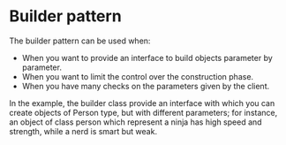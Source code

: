 # Builder pattern

The builder pattern can be used when:

- When you want to provide an interface to build objects parameter by parameter.
- When you want to limit the control over the construction phase.
- When you have many checks on the parameters given by the client.

In the example, the builder class provide an interface with which you can create objects of Person type, but with different parameters; for instance, an object of class person which represent a ninja has high speed and strength, while a nerd is smart but weak.
